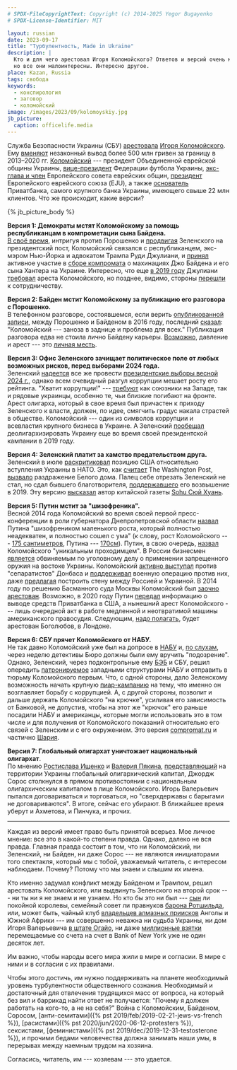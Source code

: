 ```yaml
---
# SPDX-FileCopyrightText: Copyright (c) 2014-2025 Yegor Bugayenko
# SPDX-License-Identifier: MIT

layout: russian
date: 2023-09-17
title: "Турбулентность, Made in Ukraine"
description: |
  Кто и для чего арестовал Игоря Коломойского? Ответов и версий очень много,
  но все они малоинтересны. Интересно другое.
place: Kazan, Russia
tags: свобода
keywords:
  - конспирология
  - заговор
  - коломойский
image: /images/2023/09/kolomoyskiy.jpg
jb_picture:
  caption: officelife.media
---
```


Служба Безопасности Украины (СБУ) [арестовала](https://www.bbc.com/russian/articles/ce9n6q5glvyo)
[Игоря Коломойского](https://interesnyefakty.org/igor-kolomojskij/).
Ему [вменяют](https://www.vedomosti.ru/politics/articles/2023/09/04/993246-chto-znachit-arest-kolomoiskogo-na-ukraine)
незаконный вывод более 500 млн гривен за границу в 2013–2020 гг.
[Коломойский](https://neftegaz.ru/persons/333610-kolomoyskiy-igor/) --- президент Объединенной еврейской общины Украины,
[вице-президент](https://lenta.ru/news/2015/03/06/ffu/) Федерации футбола Украины, [экс-глава и член](https://iz.ru/news/577524)
Европейского совета еврейских общин,
[президент](https://tass.ru/mezhdunarodnaya-panorama/1485983) Европейского еврейского союза (EJU), а также
[основатель](https://tass.ru/encyclopedia/person/kolomoyskiy-igor-valerevich)
Приватбанка, самого крупного банка Украины, имеющего свыше 22 млн клиентов.
Что же происходит, какие версии?

<!--more-->

{% jb_picture_body %}

**Версия 1: Демократы мстят Коломойскому за помощь республиканцам в компрометации сына Байдена.**
<br/>
[В своё время](https://19rusinfo.ru/politika/50390-bajden-otomstil-za-syna-zelenskij-privezjot-v-oon-golovu-kolomojskogo),
интригуя против Порошенко и
[продвигая](https://www.gazeta.ru/culture/2019/03/06/a_12226567.shtml) Зеленского на президентский пост,
Коломойский связался с республиканцем, экс-мэром Нью-Йорка и адвокатом Трампа
Руди Джулиани, и [принял](https://www.kommersant.ru/doc/4073717) активное участие в
[сборе компромата](https://bykvu.com/ru/bukvy/firtash-otricaet-prichastnost-k-finansirovaniju-kampanii-protiv-bajdena/) о махинациях
Джо Байдена и его сына Хантера на Украине. Интересно, что еще
[в 2019 году](https://www.gazeta.ru/politics/news/2019/05/18/n_12990745.shtml)
Джулиани [требовал](https://ria.ru/20190523/1554816752.html) ареста Коломойского,
но позднее, видимо, стороны
[перешли](https://octagon.media/mir/dzhuliani_bet_ukrainoj_po_bajdenu.html) к сотрудничеству.

**Версия 2: Байден мстит Коломойскому за публикацию его разговора с Порошенко.**
<br/>
В телефонном разговоре, состоявшемся, если верить [опубликованной записи](https://rg.ru/2020/05/19/opublikovana-zapis-razgovora-poroshenko-s-bajdenom-o-milliardnoj-vziatke.html),
между Порошенко и Байденом в 2016 году,
последний [сказал](https://iz.ru/1013512/igor-karmazin/zatcepilis-iazykami-na-ukraine-slili-besedy-poroshenko-i-baidena):
"Коломойский --- заноза в заднице и проблема для всех."
Публикация разговора едва не стоила лично Байдену карьеры.
[Возможно](https://tvzvezda.ru/news/20213101847-4cFzo.html), давление и арест ---
это [личная месть](https://crimea-radio.ru/mnenie-yeksperta-bayden-schitaet-lichni/).

**Версия 3: Офис Зеленского зачищает политическое поле от любых возможных рисков, перед выборами 2024 года.**
<br/>
Зеленский [надеется](https://www.vedomosti.ru/politics/articles/2023/09/04/993246-chto-znachit-arest-kolomoiskogo-na-ukraine)
все же провести [президентские выборы весной 2024 г.](https://ru.wikipedia.org/wiki/%D0%9F%D1%80%D0%B5%D0%B7%D0%B8%D0%B4%D0%B5%D0%BD%D1%82%D1%81%D0%BA%D0%B8%D0%B5_%D0%B2%D1%8B%D0%B1%D0%BE%D1%80%D1%8B_%D0%BD%D0%B0_%D0%A3%D0%BA%D1%80%D0%B0%D0%B8%D0%BD%D0%B5_%282024%29),
однако всем очевидный разгул коррупции мешает
росту его рейтинга. "Хватит коррупции!" --- [требуют](https://www.polskieradio.pl/397/9770/Artykul/3244158,%D1%81%D0%BC%D0%B8-%D0%B7%D0%B0%D0%BC%D0%B5%D0%BD%D0%B0-%D1%80%D0%B5%D0%B7%D0%BD%D0%B8%D0%BA%D0%BE%D0%B2%D0%B0-%D0%B8-%D0%B0%D1%80%D0%B5%D1%81%D1%82-%D0%BA%D0%BE%D0%BB%D0%BE%D0%BC%D0%BE%D0%B9%D1%81%D0%BA%D0%BE%D0%B3%D0%BE-%D0%BF%D1%80%D0%B8%D0%B7%D0%B2%D0%B0%D0%BD%D1%8B-%D1%83%D0%BB%D1%83%D1%87%D1%88%D0%B8%D1%82%D1%8C-%D0%B8%D0%BC%D0%B8%D0%B4%D0%B6-%D0%B7%D0%B5%D0%BB%D0%B5%D0%BD%D1%81%D0%BA%D0%BE%D0%B3%D0%BE-%D0%B2-%D0%B3%D0%BB%D0%B0%D0%B7%D0%B0%D1%85-%D1%83%D0%BA%D1%80%D0%B0%D0%B8%D0%BD%D1%86%D0%B5%D0%B2-%D0%B8-%D0%B0%D0%BC%D0%B5%D1%80%D0%B8%D0%BA%D0%B0%D0%BD%D1%86%D0%B5%D0%B2)
как союзники на Западе, так и рядовые украинцы, особенно те,
чьи близкие погибают на фронте. Арест олигарха, который в свое время был причастен
к приходу Зеленского к власти, должен, по идее, смягчить градус накала страстей в обществе.
Коломойский --- один из символов коррупции и всевластия крупного бизнеса в Украине.
А Зеленский [пообещал](https://www.rbc.ru/politics/07/05/2019/5cd17e909a7947e3b6f696f1)
деолигархизировать Украину еще во время своей президентской кампании в 2019 году.

**Версия 4: Зеленский платит за хамство предательством друга.**
<br/>
Зеленский в июле [раскритиковал](https://www.rbc.ru/politics/11/07/2023/64ad31c39a794716b5cf3522)
позицию США относительно вступления Украины в НАТО.
Это, как [считает](https://www.washingtonpost.com/politics/2023/07/11/zelensky-nato-ukraine-membership-timeline/) The Washington Post,
[вызвало](https://www.tatar-inform.ru/news/wp-amerikanskuyu-delegaciyu-rasserdili-slova-zelenskogo-o-resenii-nato-po-ukraine-5912400)
раздражение Белого дома. Палец себе отрезать Зеленский не стал,
но сдал бывшего благотворителя, [поддержавшего](https://www.rbc.ru/politics/27/05/2019/5ceba6bc9a794732bc664098) его возвышение в 2019.
Эту версию [высказал](https://ria.ru/20230904/ukraina-1894155433.html)
автор китайской газеты [Sohu Сюй Хуань](https://www.sohu.com/a/717670423_116237?scm=1102.xchannel:1649:110036.0.1.0~9010.8000.0.0.6634&spm=smpc.channel_114.block3_77_O0F7zf_1_fd.7.1693830143650y9Vk1tJ_1524).

**Версия 5: Путин мстит за "шизофреника".**
<br/>
Весной 2014 года Коломойский во время своей первой пресс-конференции в роли губернатора Днепропетровской области
[назвал](https://www.forbes.ru/news/283927-kolomoiskii-sravnil-putina-s-reiderom)
Путина "шизофреником маленького роста, который полностью неадекватен, и полностью сошел с ума"
(к слову, рост Коломойского --- [175 сантиметров](https://24smi.org/celebrity/1257-igor-kolomojskij.html),
Путина --- [170см](http://xn-----6kcczalffeh6afgdgdi2apgjghic4org.xn--p1ai/publ/160_169_santimetrov/vladimir_putin/5-1-0-297)).
Путин, в свою очередь, [назвал](https://www.forbes.ru/news/251663-putin-nazval-ukrainskogo-oligarkha-kolomoiskogo-prokhodimtsem)
Коломойского "уникальным проходимцем".
В России бизнесмен [является](https://www.rbc.ru/society/21/06/2014/57041e819a794760d3d3f7c3)
обвиняемым по уголовному делу о применении запрещенного оружия на востоке Украины.
Коломойский [активно выступал](https://www.interfax.ru/world/384618)
против "сепаратистов" Донбаса и [поддерживал](https://www.gazeta.ru/politics/2014/05/16_a_6036333.shtml) военную операцию против них,
даже [предлагая](https://www.currenttime.tv/a/26620814.html) построить стену между Россией и Украиной.
В 2014 году по решению Басманного суда Москвы Коломойский был
[заочно арестован](https://www.bbc.com/russian/russia/2014/07/140702_kolomoysky_moscow_court_arrest).
Возможно, в 2020 году Путин [передал](https://biz.nv.ua/finance/shemy-kolomoyskogo-v-privatbanke-kak-byl-organizovan-vyvod-deneg-novosti-ukrainy-50105308.html)
информацию о выводе средств Приватбанка в США, а нынешний арест Коломойского --- лишь очередной акт в работе
медленной и неотвратимой машины американского правосудия. Следующим,
[надо полагать](https://forbes.ua/ru/news/sprava-privatbanku-bogolyubov-vidmovivsya-davati-svidchennya-na-sudi-v-londoni-05042023-12840),
будет арестован Боголюбов, в Лондоне.

**Версия 6: СБУ прячет Коломойского от НАБУ.**
<br/>
Не так давно Коломойский уже был на допросе в [НАБУ](https://ru.wikipedia.org/wiki/%D0%9D%D0%B0%D1%86%D0%B8%D0%BE%D0%BD%D0%B0%D0%BB%D1%8C%D0%BD%D0%BE%D0%B5_%D0%B0%D0%BD%D1%82%D0%B8%D0%BA%D0%BE%D1%80%D1%80%D1%83%D0%BF%D1%86%D0%B8%D0%BE%D0%BD%D0%BD%D0%BE%D0%B5_%D0%B1%D1%8E%D1%80%D0%BE_%D0%A3%D0%BA%D1%80%D0%B0%D0%B8%D0%BD%D1%8B) и, [по слухам](https://forbes.ua/ru/news/kolomoyskiy-otrimav-pidozru-sbu-na-nastupniy-den-pislya-naradi-silovikiv-u-ofisi-prezidenta-za-tizhden-yomu-malo-vruchiti-pidozru-nabu-02092023-15779),
через неделю детективы Бюро должны были ему вручить "подозрение".
Однако, Зеленский, через подконтрольные ему [БЭБ](https://ru.wikipedia.org/wiki/%D0%91%D1%8E%D1%80%D0%BE_%D1%8D%D0%BA%D0%BE%D0%BD%D0%BE%D0%BC%D0%B8%D1%87%D0%B5%D1%81%D0%BA%D0%BE%D0%B9_%D0%B1%D0%B5%D0%B7%D0%BE%D0%BF%D0%B0%D1%81%D0%BD%D0%BE%D1%81%D1%82%D0%B8)
и СБУ, решил опередить [патронируемое](https://ukraina.ru/20220115/1033050589.html) западными структурами НАБУ и отправить
в тюрьму Коломойского первым. Что, с одной стороны, дало Зеленскому возможность начать
крупную [пиар-кампанию](https://www.rbc.ru/politics/27/08/2023/64eb78cd9a79471e6441b0c8) на тему,
что именно он возглавляет борьбу с коррупцией. А, с другой стороны,
позволит и дальше держать Коломойского "на крючке", усиливая его зависимость от Банковой,
не допустив, чтобы на этот же "крючок" его раньше посадили НАБУ и американцы, которые
могли использовать это в том числе и для получения от Коломойского показаний относительно
его связей с Зеленским и с его окружением. Это версия
[compromat.ru](https://www.compromat.ru/page_44600.htm) и
частично [Шария](https://www.youtube.com/watch?v=96GUI4Lv6bA).

**Версия 7: Глобальный олигархат уничтожает национальный олигархат**.
<br/>
По мнению [Ростислава Ищенко](https://ukraina.ru/20200206/1026595822.html)
и [Валерия Пякина](https://rutube.ru/video/9a3bcfd4f551379eb55048bf9400fd3e/),
[представляющий](https://www.1tv.ru/shows/chelovek-i-zakon/vypuski/chelovek-i-zakon-vypusk-ot-16-09-2022)
на территории Украины глобальный олигархический капитал,
Джордж Сорос столкнулся в прямом противостоянии с национальным олигархическим
капиталом в лице Коломойского. Игорь Валерьевич пытался договариваться и торговаться, но
"сверхдержавы с барыгами не договариваются". В итоге, сейчас его убирают. В ближайшее время
уберут и Ахметова, и Пинчука, и прочих.

<hr/>

Каждая из версий имеет право быть принятой всерьез. Мое личное мнение: все это в
какой-то степени правда. Однако, далеко не вся правда. Главная правда состоит в том, что
ни Коломойский, ни Зеленский, ни Байден, ни даже Сорос --- не являются инициаторами
того спектакля, который мы с тобой, уважаемый читатель, с интересом наблюдаем.
Почему? Потому что мы знаем и слышим их имена.

Кто именно задумал конфликт между Байденом и Трампом, решил арестовать Коломойского,
или выдвинуть Зеленского на второй срок --- ни ты ни я не знаем и не узнаем. Но кто бы это ни был ---
[сын](https://ru.wikipedia.org/wiki/%D0%9A%D0%B0%D1%80%D0%BB_III_%28%D0%BA%D0%BE%D1%80%D0%BE%D0%BB%D1%8C_%D0%92%D0%B5%D0%BB%D0%B8%D0%BA%D0%BE%D0%B1%D1%80%D0%B8%D1%82%D0%B0%D0%BD%D0%B8%D0%B8%29) ли покойной королевы,
семейный совет ли правнуков [барона Ротшильда](https://ru.wikipedia.org/wiki/%D0%A0%D0%BE%D1%82%D1%88%D0%B8%D0%BB%D1%8C%D0%B4%D1%8B),
или, может быть, чайный клуб [владельцев алмазных приисков](https://ru.wikipedia.org/wiki/De_Beers)
Анголы и Южной Африки --- им совершенно неважна
ни судьба Украины, ни дом Игоря Валерьевича [в штате Огайо](https://www.rbc.ru/rbcfreenews/5fed64fb9a794771a2876d2f),
ни даже [миллионные взятки](https://www.compromat.ru/page_43233.htm) перемещаемые
со счета на счет в Bank of New York уже не один десяток лет.

Им важно, чтобы народы всего мира жили в мире и согласии.
В мире с ними и в согласии с их правилами.

Чтобы этого достичь, им нужно поддерживать на планете необходимый уровень турбулентности
общественного сознания. Необходимый и достаточный для отвлечения трудящихся масс
от вопроса, на который без вил и баррикад найти ответ не получается:
"Почему я должен работать на кого-то, а не на себя?"
Война с Коломойским, Байденом, Соросом,
[анти-семитами]({% pst 2019/feb/2019-02-21-jews-vs-french %}),
[расистами]({% pst 2020/jun/2020-06-12-protesters %}), сексистами,
[феминистами]({% pst 2019/dec/2019-12-31-testosterone %}),
и прочими бедами человечества должна занимать наши умы, в перерывах между
наемным трудом на хозяина.

Согласись, читатель, им --- хозяевам --- это удается.
